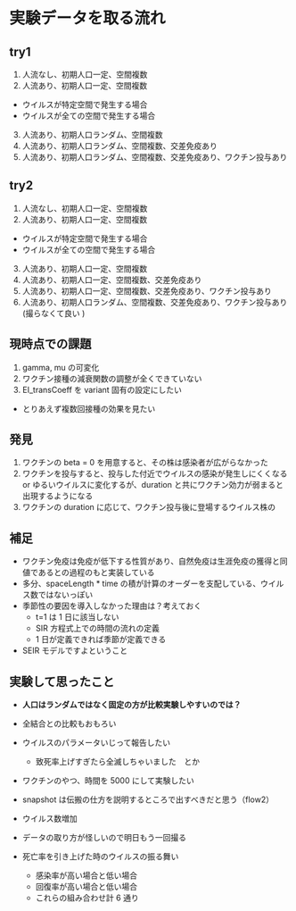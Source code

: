 # 実験データを取る流れ

## try1

1. 人流なし、初期人口一定、空間複数
2. 人流あり、初期人口一定、空間複数

- ウイルスが特定空間で発生する場合
- ウイルスが全ての空間で発生する場合

3. 人流あり、初期人口ランダム、空間複数
4. 人流あり、初期人口ランダム、空間複数、交差免疫あり
5. 人流あり、初期人口ランダム、空間複数、交差免疫あり、ワクチン投与あり

## try2

1. 人流なし、初期人口一定、空間複数
2. 人流あり、初期人口一定、空間複数

- ウイルスが特定空間で発生する場合
- ウイルスが全ての空間で発生する場合

3. 人流あり、初期人口一定、空間複数
4. 人流あり、初期人口一定、空間複数、交差免疫あり
5. 人流あり、初期人口一定、空間複数、交差免疫あり、ワクチン投与あり
6. 人流あり、初期人口ランダム、空間複数、交差免疫あり、ワクチン投与あり(撮らなくて良い
   )

## 現時点での課題

1. gamma, mu の可変化
2. ワクチン接種の減衰関数の調整が全くできていない
3. EI_transCoeff を variant 固有の設定にしたい

- とりあえず複数回接種の効果を見たい

## 発見

1. ワクチンの beta = 0 を用意すると、その株は感染者が広がらなかった
2. ワクチンを投与すると、投与した付近でウイルスの感染が発生しにくくなる or ゆるいウイルスに変化するが、duration と共にワクチン効力が弱まると出現するようになる
3. ワクチンの duration に応じて、ワクチン投与後に登場するウイルス株の

## 補足

- ワクチン免疫は免疫が低下する性質があり、自然免疫は生涯免疫の獲得と同値であるとの過程のもと実装している
- 多分、spaceLength \* time の積が計算のオーダーを支配している、ウイルス数ではないっぽい
- 季節性の要因を導入しなかった理由は？考えておく
  - t=1 は 1 日に該当しない
  - SIR 方程式上での時間の流れの定義
  - 1 日が定義できれば季節が定義できる
- SEIR モデルですよということ

## 実験して思ったこと

- **人口はランダムではなく固定の方が比較実験しやすいのでは？**

- 全結合との比較もおもろい
- ウイルスのパラメータいじって報告したい
  - 致死率上げすぎたら全滅しちゃいました　とか
- ワクチンのやつ、時間を 5000 にして実験したい
- snapshot は伝搬の仕方を説明するところで出すべきだと思う（flow2）

- ウイルス数増加
- データの取り方が怪しいので明日もう一回撮る
- 死亡率を引き上げた時のウイルスの振る舞い
  - 感染率が高い場合と低い場合
  - 回復率が高い場合と低い場合
  - これらの組み合わせ計 6 通り
